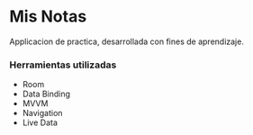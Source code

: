 # Mis Notas

Applicacion de practica, desarrollada con fines de aprendizaje.

### Herramientas utilizadas

- Room
- Data Binding
- MVVM
- Navigation
- Live Data
